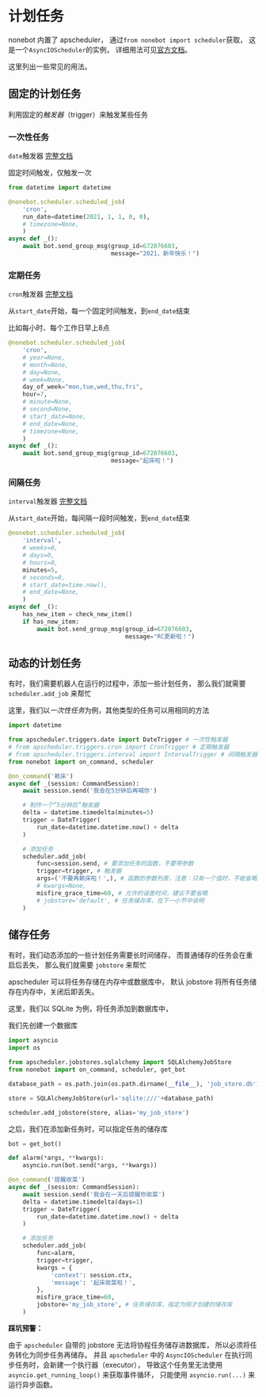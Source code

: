 # 计划任务

nonebot 内置了 apscheduler，
通过`from nonebot import scheduler`获取，
这是一个`AsyncIOScheduler`的实例，
详细用法可见[官方文档](https://apscheduler.readthedocs.io/)。

这里列出一些常见的用法。

## 固定的计划任务

利用固定的*触发器*（trigger）来触发某些任务

### 一次性任务

`date`触发器
[完整文档](https://apscheduler.readthedocs.io/en/stable/modules/triggers/date.html#module-apscheduler.triggers.date)

固定时间触发，仅触发一次

```python
from datetime import datetime

@nonebot.scheduler.scheduled_job(
    'cron',
    run_date=datetime(2021, 1, 1, 0, 0),
    # timezone=None,
    )
async def _():
    await bot.send_group_msg(group_id=672076603,
                             message="2021，新年快乐！")
```

### 定期任务

`cron`触发器
[完整文档](https://apscheduler.readthedocs.io/en/stable/modules/triggers/cron.html#module-apscheduler.triggers.cron)

从`start_date`开始，每一个固定时间触发，到`end_date`结束

比如每小时、每个工作日早上8点

```python
@nonebot.scheduler.scheduled_job(
    'cron',
    # year=None,
    # month=None,
    # day=None,
    # week=None,
    day_of_week="mon,tue,wed,thu,fri",
    hour=7,
    # minute=None,
    # second=None,
    # start_date=None,
    # end_date=None,
    # timezone=None,
    )
async def _():
    await bot.send_group_msg(group_id=672076603,
                             message="起床啦！")
```

### 间隔任务

`interval`触发器
[完整文档](https://apscheduler.readthedocs.io/en/stable/modules/triggers/interval.html#module-apscheduler.triggers.interval)

从`start_date`开始，每间隔一段时间触发，到`end_date`结束

```python
@nonebot.scheduler.scheduled_job(
    'interval',
    # weeks=0,
    # days=0,
    # hours=0,
    minutes=5,
    # seconds=0,
    # start_date=time.now(),
    # end_date=None,
    )
async def _():
    has_new_item = check_new_item()
    if has_new_item:
        await bot.send_group_msg(group_id=672076603,
                                 message="RC更新啦！")
```

## 动态的计划任务

有时，我们需要机器人在运行的过程中，添加一些计划任务，
那么我们就需要 `scheduler.add_job` 来帮忙

这里，我们以*一次性任务*为例，其他类型的任务可以用相同的方法

```python
import datetime

from apscheduler.triggers.date import DateTrigger # 一次性触发器
# from apscheduler.triggers.cron import CronTrigger # 定期触发器
# from apscheduler.triggers.interval import IntervalTrigger # 间隔触发器
from nonebot import on_command, scheduler

@on_command('赖床')
async def _(session: CommandSession):
    await session.send('我会在5分钟后再喊你')

    # 制作一个“5分钟后”触发器
    delta = datetime.timedelta(minutes=5)
    trigger = DateTrigger(
        run_date=datetime.datetime.now() + delta
    )

    # 添加任务
    scheduler.add_job(
        func=session.send, # 要添加任务的函数，不要带参数
        trigger=trigger, # 触发器
        args=('不要再赖床啦！',), # 函数的参数列表，注意：只有一个值时，不能省略末尾的逗号
        # kwargs=None,
        misfire_grace_time=60, # 允许的误差时间，建议不要省略
        # jobstore='default', # 任务储存库，在下一小节中说明
    )
```

## 储存任务

有时，我们动态添加的一些计划任务需要长时间储存，
而普通储存的任务会在重启后丢失，
那么我们就需要 `jobstore` 来帮忙

apscheduler 可以将任务存储在内存中或数据库中，
默认 jobstore 将所有任务储存在内存中，关闭后即丢失。

这里，我们以 SQLite 为例，将任务添加到数据库中，

我们先创建一个数据库

```python
import asyncio
import os

from apscheduler.jobstores.sqlalchemy import SQLAlchemyJobStore
from nonebot import on_command, scheduler, get_bot

database_path = os.path.join(os.path.dirname(__file__), 'job_store.db')

store = SQLAlchemyJobStore(url='sqlite:///'+database_path)

scheduler.add_jobstore(store, alias='my_job_store')
```

之后，我们在添加新任务时，可以指定任务的储存库

```python
bot = get_bot()

def alarm(*args, **kwargs):
    asyncio.run(bot.send(*args, **kwargs))

@on_command('提醒收菜')
async def _(session: CommandSession):
    await session.send('我会在一天后提醒你收菜')
    delta = datetime.timedelta(days=1)
    trigger = DateTrigger(
        run_date=datetime.datetime.now() + delta
    )

    # 添加任务
    scheduler.add_job(
        func=alarm,
        trigger=trigger,
        kwargs = {
            'context': session.ctx,
            'message': '起床收菜啦！',
        },
        misfire_grace_time=60,
        jobstore='my_job_store', # 任务储存库，指定为刚才创建的储存库
    )
```

**踩坑预警：**

由于 `apscheduler` 自带的 jobstore 无法将协程任务储存进数据库，
所以必须将任务转化为同步任务再储存。
并且 `apscheduler` 中的 `AsyncIOScheduler` 在执行同步任务时，会新建一个执行器（executor），
导致这个任务里无法使用 `asyncio.get_running_loop()` 来获取事件循环，
只能使用 `asyncio.run(...)` 来运行异步函数。
